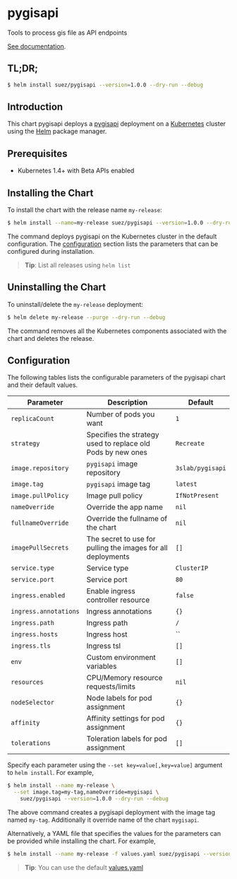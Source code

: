 # pygisapi

Tools to process gis file as API endpoints

[See documentation](https://github.com/3slab/pygisapi).

## TL;DR;

```bash
$ helm install suez/pygisapi --version=1.0.0 --dry-run --debug
```

## Introduction

This chart pygisapi deploys a [pygisapi](https://github.com/3slab/pygisapi) deployment on a [Kubernetes](http://kubernetes.io) cluster using the [Helm](https://helm.sh) package manager.

## Prerequisites

- Kubernetes 1.4+ with Beta APIs enabled

## Installing the Chart

To install the chart with the release name `my-release`:

```bash
$ helm install --name=my-release suez/pygisapi --version=1.0.0 --dry-run --debug
```

The command deploys pygisapi on the Kubernetes cluster in the default configuration. The [configuration](#configuration) section lists the parameters that can be configured during installation.

> **Tip**: List all releases using `helm list`

## Uninstalling the Chart

To uninstall/delete the `my-release` deployment:

```bash
$ helm delete my-release --purge --dry-run --debug
```

The command removes all the Kubernetes components associated with the chart and deletes the release.

## Configuration

The following tables lists the configurable parameters of the pygisapi chart and their default values.

| Parameter                          | Description                                                   | Default                        |
| ---------------------------------- | ------------------------------------------------------------- | ------------------------------ |
| `replicaCount`                     | Number of pods you want                                       | `1`                            |
| `strategy`                         | Specifies the strategy used to replace old Pods by new ones   | `Recreate`                     |
| `image.repository`                 | `pygisapi` image repository                                   | `3slab/pygisapi`               |
| `image.tag`                        | `pygisapi` image tag                                          | `latest`                       |
| `image.pullPolicy`                 | Image pull policy                                             | `IfNotPresent`                 |
| `nameOverride`                     | Override the app name                                         | `nil`                          |
| `fullnameOverride`                 | Override the fullname of the chart                            | `nil`                          |
| `imagePullSecrets`                 | The secret to use for pulling the images for all deployments  | `[]`                           |
| `service.type`                     | Service type                                                  | `ClusterIP`                    |
| `service.port`                     | Service port                                                  | `80`                           |
| `ingress.enabled`                  | Enable ingress controller resource                            | `false`                        |
| `ingress.annotations`              | Ingress annotations                                           | `{}`                           |
| `ingress.path`                     | Ingress path                                                  | `/`                            |
| `ingress.hosts`                    | Ingress host                                                  | ``                             |
| `ingress.tls`                      | Ingress tsl                                                   | `[]`                           |
| `env`                              | Custom environment variables                                  | `[]`                           |
| `resources`                        | CPU/Memory resource requests/limits                           | `nil`                          |
| `nodeSelector`                     | Node labels for pod assignment                                | `{}`                           |
| `affinity`                         | Affinity settings for pod assignment                          | `{}`                           |
| `tolerations`                      | Toleration labels for pod assignment                          | `[]`                           |

Specify each parameter using the `--set key=value[,key=value]` argument to `helm install`. For example,

```bash
$ helm install --name my-release \
  --set image.tag=my-tag,nameOverride=mygisapi \
    suez/pygisapi --version=1.0.0 --dry-run --debug
```

The above command creates a pygisapi deployment with the image tag named `my-tag`. Additionally it override name of the chart `mygisapi`.

Alternatively, a YAML file that specifies the values for the parameters can be provided while installing the chart. For example,

```bash
$ helm install --name my-release -f values.yaml suez/pygisapi --version=1.0.0 --dry-run --debug
```

> **Tip**: You can use the default [values.yaml](values.yaml)
